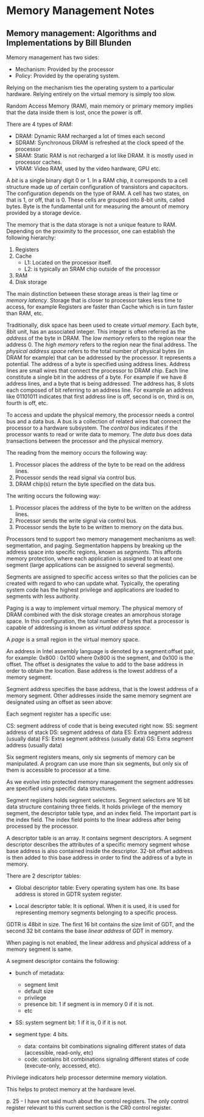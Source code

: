 # Memory Management Notes

## Memory management: Algorithms and Implementations by Bill Blunden

Memory management has two sides:

- Mechanism: Provided by the processor
- Policy: Provided by the operating system.

Relying on the mechanism ties the operating system to
a particular hardware. Relying entirely on
the virtual memory is simply too slow.

Random Access Memory (RAM), main memory or primary
memory implies that the data inside them is lost,
once the power is off.

There are 4 types of RAM:

- DRAM: Dynamic RAM recharged a lot of times each second
- SDRAM: Synchronous DRAM is refreshed at the clock speed of the processor
- SRAM: Static RAM is not recharged a lot like DRAM. It is mostly used in
  processor caches.
- VRAM: Video RAM, used by the video hardware, GPU etc.

A *bit* is a single binary digit 0 or 1. In a RAM chip, it corresponds to a
cell structure made up of certain configuration of transistors and capacitors.
The configuration depends on the type of RAM. 
A cell has two states, on that is 1, or off, that is 0.
These cells are grouped into 8-bit units, called bytes.
Byte is the fundamental unit for measuring the amount of memory
provided by a storage device.

The memory that is the data storage is not a unique feature to
RAM. Depending on the proximity to the processor, one can 
establish the following hierarchy:

1. Registers
2. Cache
    - L1: Located on the processor itself.
    - L2: is typically an SRAM chip outside of the processor
3. RAM
4. Disk storage

The main distinction between these storage areas is their lag time
or *memory latency*. Storage that is closer to processor takes less time
to access, for example Registers are faster than Cache which is in turn
faster than RAM, etc.

Traditionally, disk space has been used to create
*virtual memory*.
Each byte, 8bit unit, has an associated integer. This integer is often
referred as the *address* of the byte in DRAM.
The *low memory* refers to the region near the 
address 0. The *high memory* refers to the region near 
the final address. The *physical address space* refers to the
total number of physical bytes (in DRAM for example) that can
be addressed by the processor. It represents a potential.
The address of a byte is specified using address lines.
Address lines are small wires that connect the processor
to DRAM chip. Each line constitute a single bit in the 
address of a byte. For example if we have 8 address lines,
and a byte that is being addressed.
The address has, 8 slots each composed of bit referring to
an address line. For example an address like
01101011 indicates that first address line is off,
second is on, third is on, fourth is off, etc.

To access and update the physical memory, the processor
needs a control bus and a data bus. A *bus* is a collection of
related wires that connect the processor to a hardware
subsystem.
The *control bus* indicates if the processor wants to read or
write data to memory.
The *data bus* does data transactions between the processor and 
the physical memory.

The reading from the memory occurs the following way:

1. Processor places the address of the byte to be read 
on the address lines.
2. Processor sends the read signal via control bus.
3. DRAM chip(s) return the byte specified on the data bus.

The writing occurs the following way:

1. Processor places the address of the byte to be written 
on the address lines.
2. Processor sends the write signal via control bus.
3. Processor sends the byte to be written to memory on the data bus.

Processors tend to support two memory management mechanisms as well:
segmentation, and paging.
Segmentation happens by breaking up the address space into
specific regions, known as *segments*.
This affords memory protection, where each application is assigned
to at least one segment (large applications can be assigned to several
segments).

Segments are assigned to specific access writes so that the policies can
be created with regard to who can update what. Typically, the 
operating system code has the highest privilege and applications
are loaded to segments with less authority.

Paging is a way to implement virtual memory. The physical memory of DRAM
combined with the disk storage creates an amorphous storage space. In this
configuration, the total number of bytes that a processor is capable of
addressing is known as *virtual address space*.

A *page* is a small region in the virtual memory space.

An address in Intel assembly language is denoted by a segment:offset pair, for
example: 0x800 : 0x100 where 0x800 is the segment, and 0x100 is the offset. 
The offset is designates the value to add to the base address in order to
obtain the location. Base address is the lowest address of a memory segment.

Segment address specifies the base address, that is the lowest address of a
memory segment. Other addresses inside the same memory segment are designated
using an offset as seen above:

Each segment register has a specific use: 

CS: segment address of code that is being executed right now.
SS: segment address of stack
DS: segment address of data
ES: Extra segment address (usually data)
FS: Extra segment address (usually data)
GS: Extra segment address (usually data)

Six segment registers means, only six segments of memory can be manipulated. A
program can use more than six segments, but only six of them is accessible to
processor at a time.

As we evolve into protected memory management the segment addresses are
specified using specific data structures.

Segment registers holds segment selectors.
Segment selectors are 16 bit data structure containing three fields.
It holds privilege of the memory segment, the descriptor table type, 
and an index field.
The important part is the index field.
The index field points to the linear address after being processed by the
processor.

A descriptor table is an array. It contains segment descriptors. A segment
descriptor describes the attributes of a specific memory segment whose base
address is also contained inside the descriptor. 32-bit offset address is then
added to this base address in order to find the address of a byte in memory.

There are 2 descriptor tables:

- Global descriptor table: Every operating system has one.
Its base address is stored in GDTR system register.

- Local descriptor table: It is optional. When it is used, it is used for
  representing memory segments belonging to a specific process.


GDTR is 48bit in size. The first 16 bit contains 
the size limit of GDT, and the second 32 bit contains the base
*linear address* of GDT in memory.

When paging is not enabled, the linear address and physical address of a
memory segment is same.

A segment descriptor contains the following:

- bunch of metadata: 
    - segment limit
    - default size
    - privilege
    - presence bit: 1 if segment is in memory 0 if it is not.
    - etc

- SS: system segment bit: 1 if it is, 0 if it is not.
- segment type: 4 bits.
    - data: contains bit combinations signaling different
    states of data (accessible, read-only, etc)
    - code: contains bit combinations signaling different 
    states of code (execute-only, accessed, etc).

Privilege indicators help processor determine
memory violation.

This helps to protect memory at the hardware level.

p. 25 - I have not said much about the control registers. The only control
register relevant to this current section is the CR0 control register.
